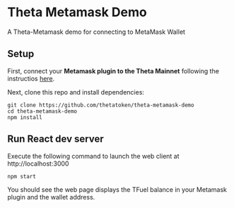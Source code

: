 
# Theta Metamask Demo

A Theta-Metamask demo for connecting to MetaMask Wallet

## Setup

First, connect your **Metamask plugin to the Theta Mainnet** following the instructios [here](https://docs.thetatoken.org/docs/web3-stack-metamask#connect-metamask-to-the-theta-mainnet).

Next, clone this repo and install dependencies:

```
git clone https://github.com/thetatoken/theta-metamask-demo
cd theta-metamask-demo
npm install
```

## Run React dev server
 
Execute the following command to launch the web client at http://localhost:3000

```
npm start
```

You should see the web page displays the TFuel balance in your Metamask plugin and the wallet address.
